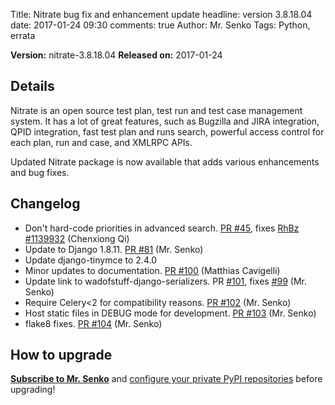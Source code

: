 Title: Nitrate bug fix and enhancement update
headline: version 3.8.18.04
date: 2017-01-24 09:30
comments: true
Author: Mr. Senko
Tags: Python, errata

**Version:** nitrate-3.8.18.04
**Released on:** 2017-01-24

Details
-------

Nitrate is an open source test plan, test run and test case management system.
It has a lot of great features, such as
Bugzilla and JIRA integration, QPID integration, fast test plan and runs search,
powerful access control for each plan, run and case, and XMLRPC APIs.

Updated Nitrate package is now available that adds various enhancements and
bug fixes.

Changelog
----------

- Don't hard-code priorities in advanced search.
  [PR #45](https://github.com/Nitrate/Nitrate/pull/45),
  fixes [RhBz #1139932](https://bugzilla.redhat.com/show_bug.cgi?id=1139932) (Chenxiong Qi)
- Update to Django 1.8.11. [PR #81](https://github.com/Nitrate/Nitrate/pull/81) (Mr. Senko)
- Update django-tinymce to 2.4.0
- Minor updates to documentation.
  [PR #100](https://github.com/Nitrate/Nitrate/pull/100) (Matthias Cavigelli)
- Update link to wadofstuff-django-serializers.
  PR [#101](https://github.com/Nitrate/Nitrate/pull/101),
  fixes [#99](https://github.com/Nitrate/Nitrate/issues/99) (Mr. Senko)
- Require Celery<2 for compatibility reasons.
  [PR #102](https://github.com/Nitrate/Nitrate/pull/102) (Mr. Senko)
- Host static files in DEBUG mode for development.
  [PR #103](https://github.com/Nitrate/Nitrate/pull/103) (Mr. Senko)
- flake8 fixes. [PR #104](https://github.com/Nitrate/Nitrate/pull/104) (Mr. Senko)



How to upgrade
---------------

**[Subscribe to Mr. Senko]({filename}pages/subscribe.html)** and
[configure your private PyPI repositories]({filename}2017-01-22-private-pypi.markdown)
before upgrading!
